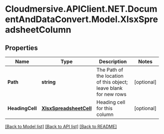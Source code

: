 # Cloudmersive.APIClient.NET.DocumentAndDataConvert.Model.XlsxSpreadsheetColumn
## Properties

Name | Type | Description | Notes
------------ | ------------- | ------------- | -------------
**Path** | **string** | The Path of the location of this object; leave blank for new rows | [optional] 
**HeadingCell** | [**XlsxSpreadsheetCell**](XlsxSpreadsheetCell.md) | Heading cell for this column | [optional] 

[[Back to Model list]](../README.md#documentation-for-models) [[Back to API list]](../README.md#documentation-for-api-endpoints) [[Back to README]](../README.md)

